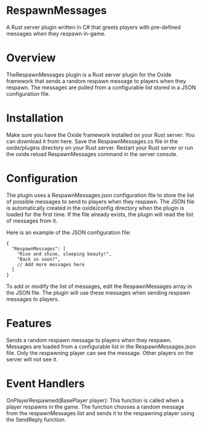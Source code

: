 # RespawnMessages
A Rust server plugin written in C# that greets players with pre-defined messages when they respawn in-game.

# Overview
TheRespawnMessages plugin is a Rust server plugin for the Oxide framework that sends a random respawn message to players when they respawn. The messages are pulled from a configurable list stored in a JSON configuration file.

# Installation
Make sure you have the Oxide framework installed on your Rust server. You can download it from here.
Save the RespawnMessages.cs file in the oxide/plugins directory on your Rust server.
Restart your Rust server or run the oxide.reload RespawnMessages command in the server console.
# Configuration
The plugin uses a RespawnMessages.json configuration file to store the list of possible messages to send to players when they respawn. The JSON file is automatically created in the oxide/config directory when the plugin is loaded for the first time. If the file already exists, the plugin will read the list of messages from it.

Here is an example of the JSON configuration file:
```
{
  "RespawnMessages": [
    "Rise and shine, sleeping beauty!",
    "Back so soon?",
    // Add more messages here
  ]
}
```

To add or modify the list of messages, edit the RespawnMessages array in the JSON file. The plugin will use these messages when sending respawn messages to players.

# Features
Sends a random respawn message to players when they respawn.
Messages are loaded from a configurable list in the RespawnMessages.json file.
Only the respawning player can see the message. Other players on the server will not see it.
# Event Handlers
OnPlayerRespawned(BasePlayer player): This function is called when a player respawns in the game. The function chooses a random message from the respawnMessages list and sends it to the respawning player using the SendReply function.